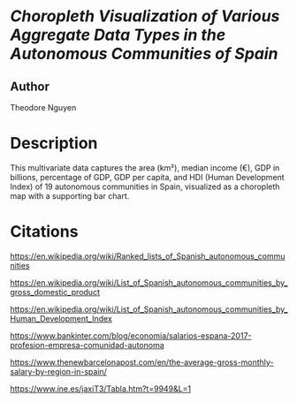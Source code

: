 # *Choropleth Visualization of Various Aggregate Data Types in the Autonomous Communities of Spain*

## Author

Theodore Nguyen

# Description

This multivariate data captures the area (km²), median income (€), GDP in billions, percentage of GDP, GDP per capita, and HDI (Human Development Index) of 19 autonomous communities in Spain, visualized as a choropleth map with a supporting bar chart.

# Citations

https://en.wikipedia.org/wiki/Ranked_lists_of_Spanish_autonomous_communities

https://en.wikipedia.org/wiki/List_of_Spanish_autonomous_communities_by_gross_domestic_product

https://en.wikipedia.org/wiki/List_of_Spanish_autonomous_communities_by_Human_Development_Index

https://www.bankinter.com/blog/economia/salarios-espana-2017-profesion-empresa-comunidad-autonoma

https://www.thenewbarcelonapost.com/en/the-average-gross-monthly-salary-by-region-in-spain/

https://www.ine.es/jaxiT3/Tabla.htm?t=9949&L=1
